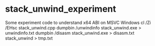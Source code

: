# stack_unwind_experiment
Some experiment code to understand x64 ABI on MSVC Windows
cl /Zi /EHsc stack_unwind.cpp
dumpbin /unwindinfo stack_unwind.exe > unwindinfo.txt
dumpbin /disasm stack_unwind.exe > disasm.txt
stack_unwind > tmp.txt
